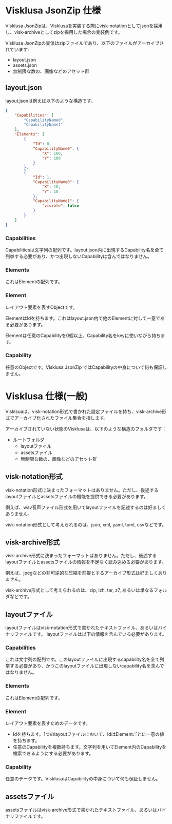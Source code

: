 # Visklusa JsonZip 仕様

Visklusa JsonZipは、Visklusaを実装する際にvisk-notationとしてjsonを採用し、visk-archiveとしてzipを採用した場合の実装例です。

Visklusa JsonZipの実体はzipファイルであり、以下のファイルがアーカイブされています:

- layout.json
- assets.json
- 無制限な数の、画像などのアセット群

## layout.json

layout.jsonは例えば以下のような構造です。

```json
{
    "Capabilities": [
        "CapabilityName0",
        "CapabilityName1"
    ],
    "Elements": [
        {
            "Id": 0,
            "CapabilityName0": {
                "X": 100,
                "Y": 100
            }
        },
        {
            "Id": 1,
            "CapabilityName0": {
                "X": 10,
                "Y": 10
            },
            "CapabilityName1": {
                "visible": false
            }
        }
    ]
}
```

### Capabilities

Capabilitiesは文字列の配列です。layout.json内に出現するCapability名を全て列挙する必要があり、かつ出現しないCapabilityは含んではなりません。

### Elements

これはElementの配列です。

### Element

レイアウト要素を表すObjectです。

ElementはIdを持ちます。これはlayout.json内で他のElementに対して一意である必要があります。

Elementは任意のCapabilityを0個以上、Capability名をkeyに使いながら持ちます。

### Capability

任意のObjectです。Visklusa JsonZip ではCapabilityの中身について何も保証しません。

# Visklusa 仕様(一般)

Visklsuaは、visk-notation形式で書かれた設定ファイルを持ち、visk-archive形式でアーカイブ化されたファイル集合を指します。

アーカイブされていない状態のVisklusaは、以下のような構造のフォルダです：

- ルートフォルダ
  - layoutファイル
  - assetsファイル
  - 無制限な数の、画像などのアセット群

## visk-notation形式

visk-notation形式に決まったフォーマットはありません。ただし、後述するlayoutファイルとassetsファイルの機能を提供できる必要があります。

例えば、wav音声ファイル形式を用いてlayoutファイルを記述するのは好ましくありません。

visk-notation形式として考えられるのは、json, xml, yaml, toml, csvなどです。

## visk-archive形式

visk-archive形式に決まったフォーマットはありません。ただし、後述するlayoutファイルとassetsファイルの情報を不足なく読み込める必要があります。

例えば、jpegなどの非可逆的な圧縮を前提とするアーカイブ形式は好ましくありません。

visk-archive形式として考えられるのは、zip, lzh, tar, z7, あるいは単なるフォルダなどです。

## layoutファイル

layoutファイルはvisk-notation形式で書かれたテキストファイル、あるいはバイナリファイルです。
layoutファイルは以下の情報を含んでいる必要があります。

### Capabilities

これは文字列の配列です。このlayoutファイルに出現するcapability名を全て列挙する必要があり、かつこのlayoutファイルに出現しないcapability名を含んではなりません。

### Elements

これはElementの配列です。

### Element

レイアウト要素を表すためのデータです。

- Idを持ちます。1つのlayoutファイルにおいて、IdはElementごとに一意の値を持ちます。
- 任意のCapabilityを複数持ちます。文字列を用いてElement内のCapabilityを検索できるようにする必要があります。

### Capability

任意のデータです。VisklusaはCapabilityの中身について何も保証しません。

## assetsファイル

assetsファイルはvisk-archive形式で書かれたテキストファイル、あるいはバイナリファイルです。
